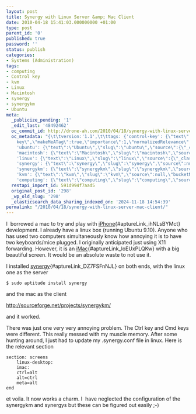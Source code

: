 ```yaml
---
layout: post
title: Synergy with Linux Server &amp; Mac Client
date: 2010-04-18 15:41:03.000000000 +01:00
type: post
parent_id: '0'
published: true
password: ''
status: publish
categories:
- Systems (Administration)
tags:
- computing
- Control key
- kvm
- Linux
- Macintosh
- synergy
- synergykm
- Ubuntu
meta:
  _publicize_pending: '1'
  _edit_last: '48492462'
  oc_commit_id: http://drone-ah.com/2010/04/18/synergy-with-linux-server-mac-client/1271605270
  oc_metadata: "{\t\tversion:'1.1',\t\ttags: {'control-key': {\"text\":\"Control key\",\"slug\":\"control-key\",\"source\":{\"_className\":\"SocialTag\",\"url\":\"http://d.opencalais.com/dochash-1/9ba43e9a-57ac-3a13-beb1-24df491fbc13/SocialTag/4\",\"subjectURL\":null,\"type\":{\"_className\":\"ArtifactType\",\"url\":\"http://s.opencalais.com/1/type/tag/SocialTag\",\"name\":\"SocialTag\"},\"name\":\"Control
    key\",\"makeMeATag\":true,\"importance\":1,\"normalizedRelevance\":1},\"bucketName\":\"current\",\"bucketPlacement\":\"auto\",\"_className\":\"Tag\"},
    'ubuntu': {\"text\":\"Ubuntu\",\"slug\":\"ubuntu\",\"source\":{\"_className\":\"SocialTag\",\"url\":\"http://d.opencalais.com/dochash-1/9ba43e9a-57ac-3a13-beb1-24df491fbc13/SocialTag/6\",\"subjectURL\":null,\"type\":{\"_className\":\"ArtifactType\",\"url\":\"http://s.opencalais.com/1/type/tag/SocialTag\",\"name\":\"SocialTag\"},\"name\":\"Ubuntu\",\"makeMeATag\":true,\"importance\":1,\"normalizedRelevance\":1},\"bucketName\":\"current\",\"bucketPlacement\":\"auto\",\"_className\":\"Tag\"},
    'macintosh': {\"text\":\"Macintosh\",\"slug\":\"macintosh\",\"source\":{\"_className\":\"SocialTag\",\"url\":\"http://d.opencalais.com/dochash-1/9ba43e9a-57ac-3a13-beb1-24df491fbc13/SocialTag/7\",\"subjectURL\":null,\"type\":{\"_className\":\"ArtifactType\",\"url\":\"http://s.opencalais.com/1/type/tag/SocialTag\",\"name\":\"SocialTag\"},\"name\":\"Macintosh\",\"makeMeATag\":true,\"importance\":1,\"normalizedRelevance\":1},\"bucketName\":\"current\",\"bucketPlacement\":\"auto\",\"_className\":\"Tag\"},
    'linux': {\"text\":\"Linux\",\"slug\":\"linux\",\"source\":{\"_className\":\"Entity\",\"url\":\"http://d.opencalais.com/genericHasher-1/8e32c2ad-38a7-3069-96e3-577198801f0a\",\"subjectURL\":null,\"type\":{\"_className\":\"ArtifactType\",\"url\":\"http://s.opencalais.com/1/type/em/e/Technology\",\"name\":\"Technology\"},\"name\":\"Linux\",\"rawRelevance\":0.845,\"normalizedRelevance\":0.845},\"bucketName\":\"current\",\"bucketPlacement\":\"auto\",\"_className\":\"Tag\"},
    'synergy': {\"text\":\"synergy\",\"slug\":\"synergy\",\"source\":null,\"bucketName\":\"current\",\"bucketPlacement\":\"auto\",\"_className\":\"Tag\"},
    'synergykm': {\"text\":\"synergykm\",\"slug\":\"synergykm\",\"source\":null,\"bucketName\":\"current\",\"bucketPlacement\":\"auto\",\"_className\":\"Tag\"},
    'kvm': {\"text\":\"kvm\",\"slug\":\"kvm\",\"source\":null,\"bucketName\":\"current\",\"bucketPlacement\":\"auto\",\"_className\":\"Tag\"},
    'computing': {\"text\":\"computing\",\"slug\":\"computing\",\"source\":null,\"bucketName\":\"current\",\"bucketPlacement\":\"auto\",\"_className\":\"Tag\"}}\t}"
  restapi_import_id: 591d994f7aad5
  original_post_id: '298'
  _wp_old_slug: '298'
  _elasticsearch_data_sharing_indexed_on: '2024-11-18 14:54:39'
permalink: "/2010/04/18/synergy-with-linux-server-mac-client/"
---
```


I  borrowed a mac to try and play
with [iPhone](http://en.wikipedia.org/wiki/IPhone){#aptureLink_ihNLsBYMct}
development. I already have a linux box (running Ubuntu 9.10). Anyone
who has used two computers simultaneously know how annoying it is to
have two keyboards/mice plugged. I originally anticipated just using X11
forwarding. However, it is
an [iMac](http://en.wikipedia.org/wiki/IMac){#aptureLink_loEUxPLQKw}
with a big beautiful screen. It would be an absolute waste to not use
it.

I
installed [synergy](http://en.wikipedia.org/wiki/Synergy%20%28software%29){#aptureLink_DZ7FSFnNJL}
on both ends, with the linux one as the server

    $ sudo aptitude install synergy

and the mac as the client

<http://sourceforge.net/projects/synergykm/>

and it worked.

There was just one very very annoying problem. The Ctrl key and Cmd keys
were different. This really messed with my muscle memory. After some
hunting around, I just had to update my .synergy.conf file in linux.
Here is the relevant section

    section: screens
        linux-desktop:
        imac:
        ctrl=alt
        alt=ctrl
        meta=alt
    end

et voila. It now works a charm. I  have neglected the configuration of
the synergykm and synergys but these can be figured out easily ;-)
